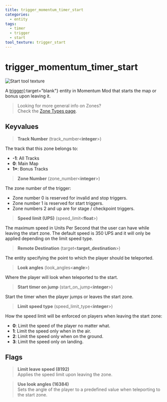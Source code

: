 ```yaml
---
title: trigger_momentum_timer_start
categories:
  - entity
tags:
  - timer
  - trigger
  - start
tool_texture: trigger_start
---
```


# trigger_momentum_timer_start

![Start tool texture](/images/trigger_momentum_timer_start/start.jpg)

A [trigger](https://developer.valvesoftware.com/wiki/Triggers){:target="blank"} entity in Momentum Mod that starts the map or bonus upon leaving it.

> Looking for more general info on Zones?  
> Check the [Zone Types page](/guide/zone-types/).

## Keyvalues

> **Track Number** (track_number&lt;**integer**&gt;)

The track that this zone belongs to:

- **-1**: All Tracks
- **0**: Main Map
- **1+**: Bonus Tracks

> **Zone Number** (zone_number&lt;**integer**&gt;)

The zone number of the trigger:

- Zone number 0 is reserved for invalid and stop triggers.
- Zone number 1 is reserved for start triggers.
- Zone numbers 2 and up are for stage / checkpoint triggers.

> **Speed limit (UPS)** (speed_limit&lt;**float**&gt;)

The maximum speed in Units Per Second that the user can have while leaving the start zone. The default speed is 350 UPS and it will only be applied depending on the limit speed type.

> **Remote Destination** (target&lt;**target_destination**&gt;)

The entity specifying the point to which the player should be teleported.

> **Look angles** (look_angles&lt;**angle**&gt;)

Where the player will look when teleported to the start.

> **Start timer on jump** (start_on_jump&lt;**integer**&gt;)

Start the timer when the player jumps or leaves the start zone.

> **Limit speed type** (speed_limit_type&lt;**integer**&gt;)

How the speed limit will be enforced on players when leaving the start zone:

- **0**: Limit the speed of the player no matter what.
- **1**: Limit the speed only when in the air.
- **2**: Limit the speed only when on the ground.
- **3**: Limit the speed only on landing.

## Flags

> **Limit leave speed (8192)**  
> Applies the speed limit upon leaving the zone.

> **Use look angles (16384)**  
> Sets the angle of the player to a predefined value when teleporting to the start zone.

